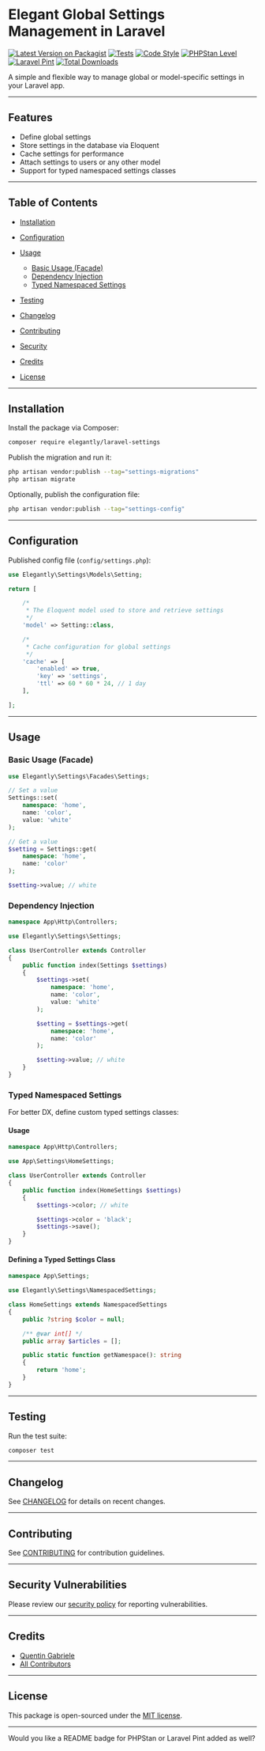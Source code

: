 # Elegant Global Settings Management in Laravel

[![Latest Version on Packagist](https://img.shields.io/packagist/v/elegantly/laravel-settings.svg?style=flat-square)](https://packagist.org/packages/elegantly/laravel-settings)
[![Tests](https://img.shields.io/github/actions/workflow/status/ElegantEngineeringTech/laravel-settings/run-tests.yml?branch=main&label=tests&style=flat-square)](https://github.com/ElegantEngineeringTech/laravel-settings/actions?query=workflow%3Arun-tests+branch%3Amain)
[![Code Style](https://img.shields.io/github/actions/workflow/status/ElegantEngineeringTech/laravel-settings/fix-php-code-style-issues.yml?branch=main&label=code%20style&style=flat-square)](https://github.com/ElegantEngineeringTech/laravel-settings/actions?query=workflow%3A"Fix+PHP+code+style+issues"+branch%3Amain)
[![PHPStan Level](https://img.shields.io/github/actions/workflow/status/ElegantEngineeringTech/laravel-settings/phpstan.yml?label=phpstan&style=flat-square)](https://github.com/ElegantEngineeringTech/laravel-settings/actions?query=workflow%3Aphpstan)
[![Laravel Pint](https://img.shields.io/github/actions/workflow/status/ElegantEngineeringTech/laravel-settings/pint.yml?label=laravel%20pint&style=flat-square)](https://github.com/ElegantEngineeringTech/laravel-settings/actions?query=workflow%3Apint)
[![Total Downloads](https://img.shields.io/packagist/dt/elegantly/laravel-settings.svg?style=flat-square)](https://packagist.org/packages/elegantly/laravel-settings)

A simple and flexible way to manage global or model-specific settings in your Laravel app.

---

## Features

-   Define global settings
-   Store settings in the database via Eloquent
-   Cache settings for performance
-   Attach settings to users or any other model
-   Support for typed namespaced settings classes

---

## Table of Contents

-   [Installation](#installation)
-   [Configuration](#configuration)
-   [Usage](#usage)

    -   [Basic Usage (Facade)](#basic-usage-facade)
    -   [Dependency Injection](#dependency-injection)
    -   [Typed Namespaced Settings](#typed-namespaced-settings)

-   [Testing](#testing)
-   [Changelog](#changelog)
-   [Contributing](#contributing)
-   [Security](#security-vulnerabilities)
-   [Credits](#credits)
-   [License](#license)

---

## Installation

Install the package via Composer:

```bash
composer require elegantly/laravel-settings
```

Publish the migration and run it:

```bash
php artisan vendor:publish --tag="settings-migrations"
php artisan migrate
```

Optionally, publish the configuration file:

```bash
php artisan vendor:publish --tag="settings-config"
```

---

## Configuration

Published config file (`config/settings.php`):

```php
use Elegantly\Settings\Models\Setting;

return [

    /*
     * The Eloquent model used to store and retrieve settings
     */
    'model' => Setting::class,

    /*
     * Cache configuration for global settings
     */
    'cache' => [
        'enabled' => true,
        'key' => 'settings',
        'ttl' => 60 * 60 * 24, // 1 day
    ],

];
```

---

## Usage

### Basic Usage (Facade)

```php
use Elegantly\Settings\Facades\Settings;

// Set a value
Settings::set(
    namespace: 'home',
    name: 'color',
    value: 'white'
);

// Get a value
$setting = Settings::get(
    namespace: 'home',
    name: 'color'
);

$setting->value; // white
```

### Dependency Injection

```php
namespace App\Http\Controllers;

use Elegantly\Settings\Settings;

class UserController extends Controller
{
    public function index(Settings $settings)
    {
        $settings->set(
            namespace: 'home',
            name: 'color',
            value: 'white'
        );

        $setting = $settings->get(
            namespace: 'home',
            name: 'color'
        );

        $setting->value; // white
    }
}
```

### Typed Namespaced Settings

For better DX, define custom typed settings classes:

#### Usage

```php
namespace App\Http\Controllers;

use App\Settings\HomeSettings;

class UserController extends Controller
{
    public function index(HomeSettings $settings)
    {
        $settings->color; // white

        $settings->color = 'black';
        $settings->save();
    }
}
```

#### Defining a Typed Settings Class

```php
namespace App\Settings;

use Elegantly\Settings\NamespacedSettings;

class HomeSettings extends NamespacedSettings
{
    public ?string $color = null;

    /** @var int[] */
    public array $articles = [];

    public static function getNamespace(): string
    {
        return 'home';
    }
}
```

---

## Testing

Run the test suite:

```bash
composer test
```

---

## Changelog

See [CHANGELOG](CHANGELOG.md) for details on recent changes.

---

## Contributing

See [CONTRIBUTING](CONTRIBUTING.md) for contribution guidelines.

---

## Security Vulnerabilities

Please review our [security policy](../../security/policy) for reporting vulnerabilities.

---

## Credits

-   [Quentin Gabriele](https://github.com/QuentinGab)
-   [All Contributors](../../contributors)

---

## License

This package is open-sourced under the [MIT license](LICENSE.md).

---

Would you like a README badge for PHPStan or Laravel Pint added as well?
